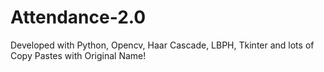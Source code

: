 # Attendance-2.0

Developed with Python, Opencv, Haar Cascade, LBPH, Tkinter and lots of Copy Pastes with Original Name!
